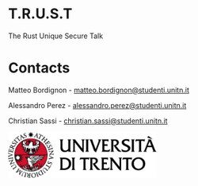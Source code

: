 # T.R.U.S.T
The Rust Unique Secure Talk

# Contacts

Matteo Bordignon - [matteo.bordignon@studenti.unitn.it](mailto:matteo.bordignon@studenti.unitn.it)

Alessandro Perez - [alessandro.perez@studenti.unitn.it](mailto:alessandro.perez@studenti.unitn.it)

Christian Sassi - [christian.sassi@studenti.unitn.it](mailto:christian.sassi@studenti.unitn.it)

<picture>
    <source media="(prefers-color-scheme: dark)" srcset="assets/extras/dark.png">
    <img alt="https://www.unitn.it/" src="assets/extras/light.png" width="300px">
</picture>
